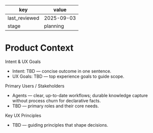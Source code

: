 | key | value |
| --- | --- |
| last_reviewed | 2025-09-03 |
| stage | planning |

# Product Context

Intent & UX Goals
- Intent: TBD — concise outcome in one sentence.
- UX Goals: TBD — top experience goals to guide scope.

Primary Users / Stakeholders
- Agents — clear, up-to-date workflows; durable knowledge capture without process churn for declarative facts.
- TBD — primary roles and their core needs.

Key UX Principles
- TBD — guiding principles that shape decisions.
